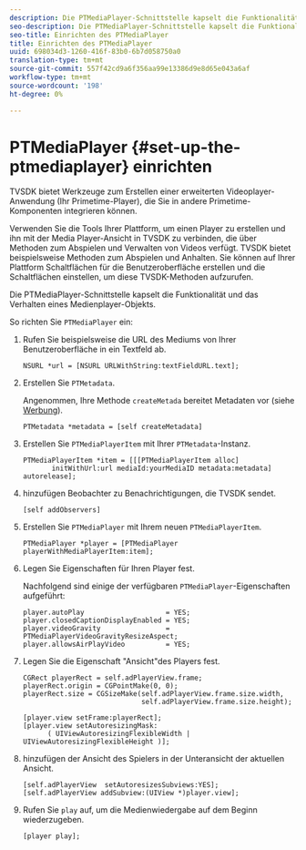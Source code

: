 ```yaml
---
description: Die PTMediaPlayer-Schnittstelle kapselt die Funktionalität und das Verhalten eines Medienplayer-Objekts.
seo-description: Die PTMediaPlayer-Schnittstelle kapselt die Funktionalität und das Verhalten eines Medienplayer-Objekts.
seo-title: Einrichten des PTMediaPlayer
title: Einrichten des PTMediaPlayer
uuid: 698034d3-1260-416f-83b0-6b7d058750a0
translation-type: tm+mt
source-git-commit: 557f42cd9a6f356aa99e13386d9e8d65e043a6af
workflow-type: tm+mt
source-wordcount: '198'
ht-degree: 0%

---
```



# PTMediaPlayer {#set-up-the-ptmediaplayer} einrichten

TVSDK bietet Werkzeuge zum Erstellen einer erweiterten Videoplayer-Anwendung (Ihr Primetime-Player), die Sie in andere Primetime-Komponenten integrieren können.

Verwenden Sie die Tools Ihrer Plattform, um einen Player zu erstellen und ihn mit der Media Player-Ansicht in TVSDK zu verbinden, die über Methoden zum Abspielen und Verwalten von Videos verfügt. TVSDK bietet beispielsweise Methoden zum Abspielen und Anhalten. Sie können auf Ihrer Plattform Schaltflächen für die Benutzeroberfläche erstellen und die Schaltflächen einstellen, um diese TVSDK-Methoden aufzurufen.

Die PTMediaPlayer-Schnittstelle kapselt die Funktionalität und das Verhalten eines Medienplayer-Objekts.

So richten Sie `PTMediaPlayer` ein:

1. Rufen Sie beispielsweise die URL des Mediums von Ihrer Benutzeroberfläche in ein Textfeld ab.

   ```
   NSURL *url = [NSURL URLWithString:textFieldURL.text];
   ```

1. Erstellen Sie `PTMetadata`.

   Angenommen, Ihre Methode `createMetada` bereitet Metadaten vor (siehe [Werbung](../../ios-3x-advertising/ios-3x-advertising-requirements.md)).

   ```
   PTMetadata *metadata = [self createMetadata]
   ```

1. Erstellen Sie `PTMediaPlayerItem` mit Ihrer `PTMetadata`-Instanz.

   ```
   PTMediaPlayerItem *item = [[[PTMediaPlayerItem alloc] 
          initWithUrl:url mediaId:yourMediaID metadata:metadata] autorelease];
   ```

1. hinzufügen Beobachter zu Benachrichtigungen, die TVSDK sendet.

   ```
   [self addObservers]
   ```

1. Erstellen Sie `PTMediaPlayer` mit Ihrem neuen `PTMediaPlayerItem`.

   ```
   PTMediaPlayer *player = [PTMediaPlayer playerWithMediaPlayerItem:item];
   ```

1. Legen Sie Eigenschaften für Ihren Player fest.

   Nachfolgend sind einige der verfügbaren `PTMediaPlayer`-Eigenschaften aufgeführt:

   ```
   player.autoPlay                    = YES;  
   player.closedCaptionDisplayEnabled = YES; 
   player.videoGravity                = PTMediaPlayerVideoGravityResizeAspect;  
   player.allowsAirPlayVideo          = YES;
   ```

1. Legen Sie die Eigenschaft &quot;Ansicht&quot;des Players fest.

   ```
   CGRect playerRect = self.adPlayerView.frame;  
   playerRect.origin = CGPointMake(0, 0); 
   playerRect.size = CGSizeMake(self.adPlayerView.frame.size.width,  
                                self.adPlayerView.frame.size.height); 
   
   [player.view setFrame:playerRect]; 
   [player.view setAutoresizingMask:  
         ( UIViewAutoresizingFlexibleWidth | UIViewAutoresizingFlexibleHeight )];
   ```

1. hinzufügen der Ansicht des Spielers in der Unteransicht der aktuellen Ansicht.

   ```
   [self.adPlayerView  setAutoresizesSubviews:YES];  
   [self.adPlayerView addSubview:(UIView *)player.view];
   ```

1. Rufen Sie `play` auf, um die Medienwiedergabe auf dem Beginn wiederzugeben.

   ```
   [player play];
   ```
